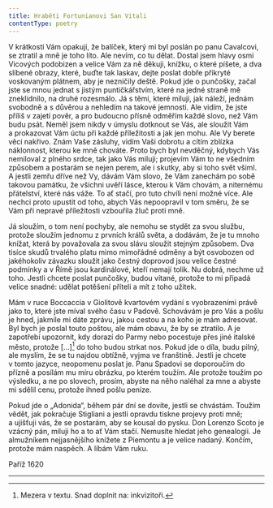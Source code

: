 ```yaml
---
title: Hraběti Fortunianovi San Vitali
contentType: poetry
---
```


<section>

V krátkosti Vám opakuji, že balíček, který mi byl poslán po panu Cavalcovi, se ztratil a mně je toho líto. Ale nevím, co tu dělat. Dostal jsem hlavy osmi Vicových podobizen a velice Vám za ně děkuji, knížku, o které píšete, a dva slíbené obrazy, které, buďte tak laskav, dejte poslat dobře přikryté voskovaným plátnem, aby je nezničily deště. Pokud jde o punčošky, začal jste se mnou jednat s jistým puntičkářstvím, které na jedné straně mě zneklidnilo, na druhé rozesmálo. Já s těmi, které miluji, jak náleží, jednám svobodně a s důvěrou a nehledím na takové jemnosti. Ale vidím, že jste příliš v zajetí pověr, a pro budoucno přísně odměřím každé slovo, než Vám budu psát. Neměl jsem nikdy v úmyslu dotknout se Vás, ale sloužit Vám a prokazovat Vám úctu při každé příležitosti a jak jen mohu. Ale Vy berete věci nakřivo. Znám Vaše zásluhy, vidím Vaši dobrotu a cítím zblízka náklonnost, kterou ke mně chováte. Proto bych byl nevděčný, kdybych Vás nemiloval z plného srdce, tak jako Vás miluji; projevím Vám to ne všedním způsobem a postarám se nejen perem, ale i skutky, aby si toho svět všiml. A jestli zemřu dříve než Vy, dávám Vám slovo, že Vám zanechám po sobě takovou památku, že všichni uvěří lásce, kterou k Vám chovám, a niternému přátelství, které nás váže. To ať stačí, pro tuto chvíli není možné více. Ale nechci proto upustit od toho, abych Vás nepoopravil v tom směru, že se Vám při nepravé příležitosti vzbouřila žluč proti mně.

Já sloužím, o tom není pochyby, ale nemohu se stydět za svou službu, protože sloužím jednomu z prvních králů světa, a dodávám, že je tu mnoho knížat, která by považovala za svou slávu sloužit stejným způsobem. Dva tisíce skudů trvalého platu mimo mimořádné odměny a být osvobozen od jakéhokoliv závazku sloužit jako čestný doprovod jsou velice čestné podmínky a v Římě jsou kardinálové, kteří nemají tolik. Nu dobrá, nechme už toho. Jestli chcete poslat punčošky, budou vítané, protože to mi připadá velice snadné: udělat potěšení příteli a mít z toho užitek.

Mám v ruce Boccaccia v Giolitově kvartovém vydání s vyobrazeními právě jako to, které jste míval svého času v Padově. Schovávám je pro Vás a pošlu je hned, jakmile mi dáte zprávu, jakou cestou a na koho je mám adresovat. Byl bych je poslal touto poštou, ale mám obavu, že by se ztratilo. A je zapotřebí upozornit, kdy dorazí do Parmy nebo pocestuje přes jiné italské město, protože \[…\][^1] do toho budou strkat nos. Pokud jde o díla, budu pilný, ale myslím, že se tu najdou obtížně, vyjma ve franštině. Jestli je chcete v tomto jazyce, neopomenu poslat je. Panu Spadovi se doporoučím do přízně a posílám mu míru obrázku, po kterém toužím. Ale protože toužím po výsledku, a ne po slovech, prosím, abyste na něho naléhal za mne a abyste mi sdělil cenu, protože ihned pošlu peníze.

Pokud jde o „Adonida“, během pár dní se dovíte, jestli se chvástám. Toužím vědět, jak pokračuje Stigliani a jestli opravdu tiskne projevy proti mně; a ujišťuji vás, že se postarám, aby se kousal do pysku. Don Lorenzo Scoto je vzácný pán, miluji ho a to ať Vám stačí. Nemusíte hledat jeho genealogii. Je almužníkem nejjasnějšího knížete z Piemontu a je velice nadaný. Končím, protože mám naspěch. A líbám Vám ruku.

</section>

<section>

Paříž 1620

* * *

[^1]: Mezera v textu. Snad doplnit na: inkvizitoři.

</section>
